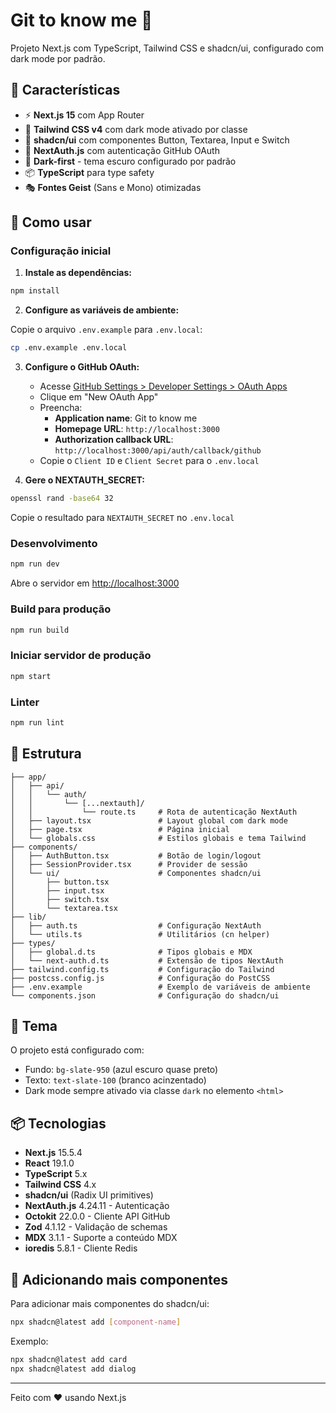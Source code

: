 # Git to know me 🚀

Projeto Next.js com TypeScript, Tailwind CSS e shadcn/ui, configurado com dark mode por padrão.

## 🎯 Características

- ⚡ **Next.js 15** com App Router
- 🎨 **Tailwind CSS v4** com dark mode ativado por classe
- 🧩 **shadcn/ui** com componentes Button, Textarea, Input e Switch
- 🔐 **NextAuth.js** com autenticação GitHub OAuth
- 🌙 **Dark-first** - tema escuro configurado por padrão
- 📦 **TypeScript** para type safety
- 🎭 **Fontes Geist** (Sans e Mono) otimizadas

## 🚀 Como usar

### Configuração inicial

1. **Instale as dependências:**

```bash
npm install
```

2. **Configure as variáveis de ambiente:**

Copie o arquivo `.env.example` para `.env.local`:

```bash
cp .env.example .env.local
```

3. **Configure o GitHub OAuth:**

   - Acesse [GitHub Settings > Developer Settings > OAuth Apps](https://github.com/settings/developers)
   - Clique em "New OAuth App"
   - Preencha:
     - **Application name**: Git to know me
     - **Homepage URL**: `http://localhost:3000`
     - **Authorization callback URL**: `http://localhost:3000/api/auth/callback/github`
   - Copie o `Client ID` e `Client Secret` para o `.env.local`

4. **Gere o NEXTAUTH_SECRET:**

```bash
openssl rand -base64 32
```

Copie o resultado para `NEXTAUTH_SECRET` no `.env.local`

### Desenvolvimento

```bash
npm run dev
```

Abre o servidor em [http://localhost:3000](http://localhost:3000)

### Build para produção

```bash
npm run build
```

### Iniciar servidor de produção

```bash
npm start
```

### Linter

```bash
npm run lint
```

## 📁 Estrutura

```
├── app/
│   ├── api/
│   │   └── auth/
│   │       └── [...nextauth]/
│   │           └── route.ts     # Rota de autenticação NextAuth
│   ├── layout.tsx               # Layout global com dark mode
│   ├── page.tsx                 # Página inicial
│   └── globals.css              # Estilos globais e tema Tailwind
├── components/
│   ├── AuthButton.tsx           # Botão de login/logout
│   ├── SessionProvider.tsx      # Provider de sessão
│   └── ui/                      # Componentes shadcn/ui
│       ├── button.tsx
│       ├── input.tsx
│       ├── switch.tsx
│       └── textarea.tsx
├── lib/
│   ├── auth.ts                  # Configuração NextAuth
│   └── utils.ts                 # Utilitários (cn helper)
├── types/
│   ├── global.d.ts              # Tipos globais e MDX
│   └── next-auth.d.ts           # Extensão de tipos NextAuth
├── tailwind.config.ts           # Configuração do Tailwind
├── postcss.config.js            # Configuração do PostCSS
├── .env.example                 # Exemplo de variáveis de ambiente
└── components.json              # Configuração do shadcn/ui
```

## 🎨 Tema

O projeto está configurado com:

- Fundo: `bg-slate-950` (azul escuro quase preto)
- Texto: `text-slate-100` (branco acinzentado)
- Dark mode sempre ativado via classe `dark` no elemento `<html>`

## 📦 Tecnologias

- **Next.js** 15.5.4
- **React** 19.1.0
- **TypeScript** 5.x
- **Tailwind CSS** 4.x
- **shadcn/ui** (Radix UI primitives)
- **NextAuth.js** 4.24.11 - Autenticação
- **Octokit** 22.0.0 - Cliente API GitHub
- **Zod** 4.1.12 - Validação de schemas
- **MDX** 3.1.1 - Suporte a conteúdo MDX
- **ioredis** 5.8.1 - Cliente Redis

## 🔧 Adicionando mais componentes

Para adicionar mais componentes do shadcn/ui:

```bash
npx shadcn@latest add [component-name]
```

Exemplo:

```bash
npx shadcn@latest add card
npx shadcn@latest add dialog
```

---

Feito com ❤️ usando Next.js
